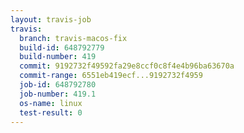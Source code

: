 ```yaml
---
layout: travis-job
travis:
  branch: travis-macos-fix
  build-id: 648792779
  build-number: 419
  commit: 9192732f49592fa29e8ccf0c8f4e4b96ba63670a
  commit-range: 6551eb419ecf...9192732f4959
  job-id: 648792780
  job-number: 419.1
  os-name: linux
  test-result: 0
---
```

